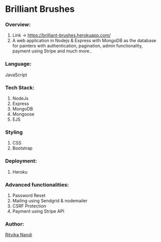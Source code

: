 # Brilliant Brushes

### Overview:

1. Link -> https://brilliant-brushes.herokuapp.com/
2. A web application in Nodejs & Express with MongoDB as the database for painters with authentication, pagination, admin functionality, payment using Stripe and much more..

### Language:
JavaScript

### Tech Stack:
1. NodeJs
2. Express
3. MongoDB
4. Mongoose
5. EJS

### Styling
1. CSS
2. Bootstrap

### Deployment:
 1. Heroku

### Advanced functionalities:
1. Password Reset
2. Mailing using Sendgrid & nodemailer
3. CSRF Protection
4. Payment using Stripe API

### Author:
<a href="https://github.com/ritvikanandi">Ritvika Nandi</a>